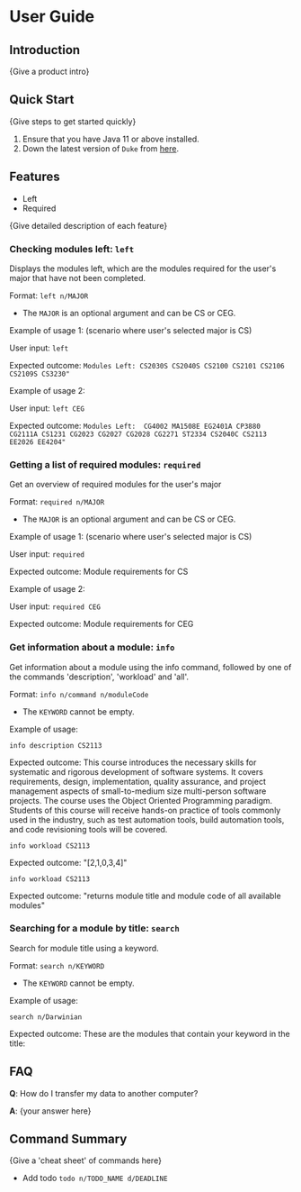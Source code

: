 # User Guide

## Introduction

{Give a product intro}

## Quick Start

{Give steps to get started quickly}

1. Ensure that you have Java 11 or above installed.
1. Down the latest version of `Duke` from [here](http://link.to/duke).

## Features 
- Left
- Required

{Give detailed description of each feature}

### Checking modules left: `left`
Displays the modules left, which are the modules required for the user's major that have not been completed.

Format: `left n/MAJOR`

* The `MAJOR` is an optional argument and can be CS or CEG.

Example of usage 1: (scenario where user's selected major is CS)

User input: 
`left`

Expected outcome:
`Modules Left: CS2030S CS2040S CS2100 CS2101 CS2106 CS2109S CS3230"`

Example of usage 2: 

User input:
`left CEG`

Expected outcome:
`Modules Left: 
CG4002
MA1508E
EG2401A
CP3880
CG2111A
CS1231
CG2023
CG2027
CG2028
CG2271
ST2334
CS2040C
CS2113
EE2026
EE4204"`

### Getting a list of required modules: `required`
Get an overview of required modules for the user's major

Format: `required n/MAJOR`

* The `MAJOR` is an optional argument and can be CS or CEG.

Example of usage 1: (scenario where user's selected major is CS)

User input:
`required`

Expected outcome:
Module requirements for CS

Example of usage 2:

User input:
`required CEG`

Expected outcome:
Module requirements for CEG

### Get information about a module: `info`
Get information about a module using the info command, followed by one of the commands 'description', 'workload' 
and 'all'.

Format: `info n/command n/moduleCode`


* The `KEYWORD` cannot be empty.

Example of usage: 

`info description CS2113`

Expected outcome: This course introduces the necessary skills for systematic and rigorous development of software systems. It covers requirements, design, implementation, quality assurance, and project management aspects of small-to-medium size multi-person software projects. The course uses the Object Oriented Programming paradigm. Students of this course will receive hands-on practice of tools commonly used in the industry, such as test automation tools, build automation tools, and code revisioning tools will be covered.

`info workload CS2113`

Expected outcome: "[2,1,0,3,4]"

`info workload CS2113`

Expected outcome: "returns module title and module code of all available modules"


### Searching for a module by title: `search`
Search for module title using a keyword.

Format: `search n/KEYWORD`

* The `KEYWORD` cannot be empty.

Example of usage:

`search n/Darwinian`

Expected outcome:
These are the modules that contain your keyword in the title:

## FAQ

**Q**: How do I transfer my data to another computer? 

**A**: {your answer here}

## Command Summary

{Give a 'cheat sheet' of commands here}

* Add todo `todo n/TODO_NAME d/DEADLINE`
